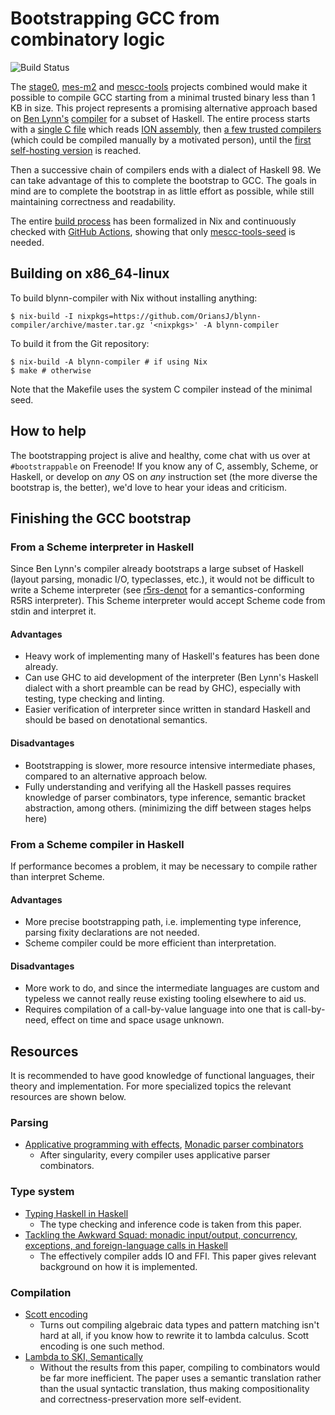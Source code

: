 # Bootstrapping GCC from combinatory logic
![Build
Status](https://github.com/siraben/compiler/workflows/Build/badge.svg)

The [stage0](https://github.com/oriansj/stage0),
[mes-m2](https://github.com/oriansj/mes-m2/) and
[mescc-tools](https://savannah.nongnu.org/projects/mescc-tools)
projects combined would make it possible to compile GCC starting from
a minimal trusted binary less than 1 KB in size.  This project
represents a promising alternative approach based on [Ben
Lynn's](https://crypto.stanford.edu/~blynn/)
[compiler](https://crypto.stanford.edu/~blynn/) for a subset of
Haskell.  The entire process starts with a [single C file](./vm.c)
which reads [ION
assembly](https://crypto.stanford.edu/~blynn/compiler/asm.html), then
[a few trusted
compilers](https://crypto.stanford.edu/~blynn/compiler/quest.html)
(which could be compiled manually by a motivated person), until the
[first self-hosting version](./singularity) is reached.

Then a successive chain of compilers ends with a dialect of
Haskell 98.  We can take advantage of this to complete the bootstrap
to GCC.  The goals in mind are to complete the bootstrap in as little
effort as possible, while still maintaining correctness and
readability.

The entire [build process](./pkgs/blynn-compiler.nix) has been
formalized in Nix and continuously checked with [GitHub
Actions](./.github/workflows/build.yml), showing that only
[mescc-tools-seed](https://github.com/OriansJ/mescc-tools-seed) is
needed.

## Building on x86_64-linux
To build blynn-compiler with Nix without installing anything:

```ShellSession
$ nix-build -I nixpkgs=https://github.com/OriansJ/blynn-compiler/archive/master.tar.gz '<nixpkgs>' -A blynn-compiler
```

To build it from the Git repository:

```ShellSession
$ nix-build -A blynn-compiler # if using Nix
$ make # otherwise
```

Note that the Makefile uses the system C compiler instead of the
minimal seed.

## How to help
The bootstrapping project is alive and healthy, come chat with us over
at `#bootstrappable` on Freenode!  If you know any of C, assembly,
Scheme, or Haskell, or develop on *any* OS on *any* instruction set
(the more diverse the bootstrap is, the better), we'd love to hear
your ideas and criticism.

## Finishing the GCC bootstrap
### From a Scheme interpreter in Haskell
Since Ben Lynn's compiler already bootstraps a large subset of Haskell
(layout parsing, monadic I/O, typeclasses, etc.), it would not be
difficult to write a Scheme interpreter (see
[r5rs-denot](https://github.com/siraben/r5rs-denot) for a
semantics-conforming R5RS interpreter).  This Scheme interpreter would
accept Scheme code from stdin and interpret it.

#### Advantages
- Heavy work of implementing many of Haskell's features has been done
  already.
- Can use GHC to aid development of the interpreter (Ben Lynn's
  Haskell dialect with a short preamble can be read by GHC),
  especially with testing, type checking and linting.
- Easier verification of interpreter since written in standard
  Haskell and should be based on denotational semantics.

#### Disadvantages
- Bootstrapping is slower, more resource intensive intermediate
  phases, compared to an alternative approach below.
- Fully understanding and verifying all the Haskell passes requires
  knowledge of parser combinators, type inference, semantic bracket
  abstraction, among others. (minimizing the diff between stages helps
  here)

### From a Scheme compiler in Haskell
If performance becomes a problem, it may be necessary to compile
rather than interpret Scheme.

#### Advantages
- More precise bootstrapping path, i.e. implementing type inference,
  parsing fixity declarations are not needed.
- Scheme compiler could be more efficient than interpretation.

#### Disadvantages
- More work to do, and since the intermediate languages are custom and
  typeless we cannot really reuse existing tooling elsewhere to aid us.
- Requires compilation of a call-by-value language into one that is
  call-by-need, effect on time and space usage unknown.

## Resources
It is recommended to have good knowledge of functional languages,
their theory and implementation.  For more specialized topics the
relevant resources are shown below.

### Parsing
- [Applicative programming with
  effects](https://openaccess.city.ac.uk/id/eprint/13222/1/), [Monadic
  parser
  combinators](https://nottingham-repository.worktribe.com/preview/1024448/monparsing.pdf)
  - After singularity, every compiler uses applicative parser
    combinators.

### Type system
- [Typing Haskell in
  Haskell](https://web.cecs.pdx.edu/~mpj/thih/thih.pdf)
  - The type checking and inference code is taken from this paper.
- [Tackling the Awkward Squad: monadic input/output, concurrency,
  exceptions, and foreign-language calls in
  Haskell](https://www.microsoft.com/en-us/research/wp-content/uploads/2016/07/mark.pdf)
  - The effectively compiler adds IO and FFI.  This paper gives
    relevant background on how it is implemented.

### Compilation
- [Scott
  encoding](https://crypto.stanford.edu/~blynn/compiler/scott.html)
  - Turns out compiling algebraic data types and pattern matching
    isn't hard at all, if you know how to rewrite it to lambda
    calculus.  Scott encoding is one such method.
- [Lambda to SKI,
  Semantically](http://okmij.org/ftp/tagless-final/ski.pdf)
  - Without the results from this paper, compiling to combinators
    would be far more inefficient.  The paper uses a semantic
    translation rather than the usual syntactic translation, thus
    making compositionality and correctness-preservation more
    self-evident.
